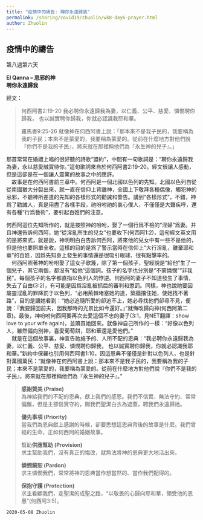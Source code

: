 ```yaml
---
title: "疫情中的禱告: 聘你永遠歸我"
permalink: /sharing/covid19/zhuolin/wk8-day6-prayer.html
auther: Zhuolin
---
```

## 疫情中的禱告
第八週第六天  

**El Qanna – 忌邪的神**  
**聘你永遠歸我**  

經文：  
>
>何西阿書2:19-20 我必聘你永遠歸我為妻，以仁義、公平、慈愛、憐憫聘你歸我， 也以誠實聘你歸我，你就必認識我耶和華。  
>
>羅馬書9:25-26 就像神在何西阿書上說：「那本來不是我子民的，我要稱為我的子民；本來不是蒙愛的，我要稱為蒙愛的。從前在什麼地方對他們說『你們不是我的子民』，將來就在那裡稱他們為『永生神的兒子』。」  

那首常常在婚禮上唱的很好聽的詩歌“盟約”，中間有一句歌詞是：“聘你永遠歸我為妻，永以慈愛誠實待你。”這句歌詞來自於何西阿書2:19-20。經文很讓人感動，但是這卻是在一個讓人震驚的故事之中的應許。  
　故事是在何西阿書前三章中。何西阿是一個北國以色列的先知。北國以色列自從從南國猶大分裂出來，就一直在信仰上背離神，全國上下敬拜各種偶像，觸犯神的忌邪，不聼神所差遣的先知的各樣形式的勸誡和警告。講到“各樣形式”，不錯，神爲了勸誡人，真是用盡了各樣手段，祂吩咐祂的衷心僕人，不僅僅是大聲疾呼，還有各種“行爲藝術”，要引起百姓們的注意。  

何西阿這位先知所作的，就是按照神的吩咐，娶了一個行爲不檢的“淫婦”爲妻。并且神還告訴何西阿，她“從淫亂所生的兒女”也要收下(何西阿1:2)，這句經文英文用的是將來式，就是說，神明明白白告訴何西阿，將來他的兒女中有一些不是他的，但是他也要照單全收。這樣的目的是爲了警示當時在信仰上“大行淫亂，離棄耶和華”的百姓，因爲先知身上發生的事情還是很吸引眼球、很有點擊率的。  
　何西阿照著神的吩咐娶了這女子歌篾，除了第一個孩子，聖經說是“給他”生了一個兒子，其它兩個，都沒有“給他”這個詞。孩子的名字也分別是“不蒙憐憫”“非我民”。每個孩子的名字都直指以色列人的悖逆。何西阿的妻子不知道發生了事情，失去了自由(3:2)，有可能是因爲淫亂被抓后的審判和懲罰。同樣，神也說祂要因屬靈淫亂的罪降罰于以色列，“必用荊棘堵塞她的道，築牆擋住她，使她找不著路”，目的是讓她看到：“她必追隨所愛的卻追不上，她必尋找他們卻尋不見，便說：『我要歸回前夫，因我那時的光景比如今還好。』”就悔改歸向神(何西阿第二章)。最後，神吩咐何西阿要再次去愛這個不忠的妻子(3:1，見NET翻譯：show love to your wife again)，並贖買她回來。就像神自己所作的一樣：“好像以色列人，雖然偏向別神，喜愛葡萄餅，耶和華還是愛他們。”  
　就是在這個故事裏，神宣告祂施予的、人所不配的恩典：“我必聘你永遠歸我為妻，以仁義、公平、慈愛、憐憫聘你歸我， 也以誠實聘你歸我，你就必認識我耶和華。”新約中保羅也引用何西阿書1:10，因這恩典不僅僅是針對以色列人，也是針對萬國萬民：“就像神在何西阿書上說：那本來不是我子民的，我要稱為我的子民；本來不是蒙愛的，我要稱為蒙愛的。從前在什麼地方對他們說『你們不是我的子民』，將來就在那裡稱他們為『永生神的兒子』。”  

>
>**感謝贊美 (Praise)**  
>為神給我們的不配的恩典，獻上我們的感恩。我們不信實、無法守約、常常偏離，但是主卻信實守約，賜我們聖潔白衣為遮蓋，聘我們永遠歸祂。  
>
>**優先事項 (Priority)**  
>當我們為恩典獻上感謝的時候，卻要思想這恩典背後的故事是什麽。我們曾經的生命，正如何西阿的婚姻故事。  
>
>幫助**供應幫助 (Provision)**  
>求主幫助我們，沒有真正的悔改，就無法將神的恩典更大地活出來。  
>
>**憐憫饒恕 (Pardon)**  
>求主憐憫我們，常常將神的恩典當作想當然的、當作我們配得的。  
>
>**保抱守護 (Protection)**  
>求主看顧我們，走聖潔的成聖之路，“以敬畏的心歸向耶和華，領受他的恩惠”(何西阿3:5)。  

`2020-05-08 Zhuolin`
